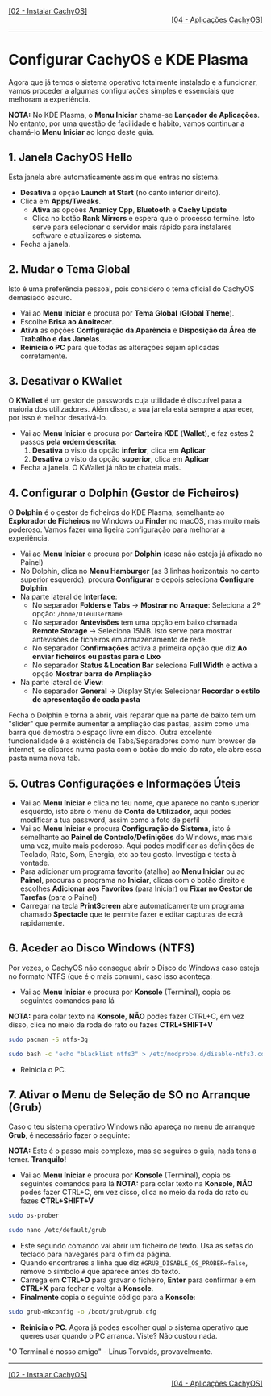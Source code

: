<div align="left">
  <a href="https://github.com/DarKouto/guia-instalacao-linux-pt-pt/blob/main/02-Instalar-CachyOS.md">[02 - Instalar CachyOS]</a>
</div>
<div align="right">
  <a href="https://github.com/DarKouto/guia-instalacao-linux-pt-pt/blob/main/04-Aplicacoes-CachyOS.md">[04 - Aplicações CachyOS]</a>
</div>
<hr>

# Configurar CachyOS e KDE Plasma

Agora que já temos o sistema operativo totalmente instalado e a funcionar, vamos proceder a algumas configurações simples e essenciais que melhoram a experiência.

**NOTA:** No KDE Plasma, o **Menu Iniciar** chama-se **Lançador de Aplicações**. No entanto, por uma questão de facilidade e hábito, vamos continuar a chamá-lo **Menu Iniciar** ao longo deste guia.

## 1. Janela CachyOS Hello
Esta janela abre automaticamente assim que entras no sistema.
- **Desativa** a opção **Launch at Start** (no canto inferior direito).
- Clica em **Apps/Tweaks**.
  - **Ativa** as opções **Ananicy Cpp**, **Bluetooth** e **Cachy Update**
  - Clica no botão **Rank Mirrors** e espera que o processo termine. Isto serve para selecionar o servidor mais rápido para instalares software e atualizares o sistema.
- Fecha a janela.

## 2. Mudar o Tema Global
Isto é uma preferência pessoal, pois considero o tema oficial do CachyOS demasiado escuro.
- Vai ao **Menu Iniciar** e procura por **Tema Global** (**Global Theme**).
- Escolhe **Brisa ao Anoitecer**.
- **Ativa** as opções **Configuração da Aparência** e **Disposição da Área de Trabalho e das Janelas**.
- **Reinicia o PC** para que todas as alterações sejam aplicadas corretamente.

## 3. Desativar o KWallet
O **KWallet** é um gestor de passwords cuja utilidade é discutível para a maioria dos utilizadores. Além disso, a sua janela está sempre a aparecer, por isso é melhor desativá-lo.
- Vai ao **Menu Iniciar** e procura por **Carteira KDE** (**Wallet**), e faz estes 2 passos **pela ordem descrita**:
  1. **Desativa** o visto da opção **inferior**, clica em **Aplicar**
  2. **Desativa** o visto da opção **superior**, clica em **Aplicar**
- Fecha a janela. O KWallet já não te chateia mais.

## 4. Configurar o Dolphin (Gestor de Ficheiros)
O **Dolphin** é o gestor de ficheiros do KDE Plasma, semelhante ao **Explorador de Ficheiros** no Windows ou **Finder** no macOS, mas muito mais poderoso. Vamos fazer uma ligeira configuração para melhorar a experiência.
- Vai ao **Menu Iniciar** e procura por **Dolphin** (caso não esteja já afixado no Painel)
- No Dolphin, clica no **Menu Hamburger** (as 3 linhas horizontais no canto superior esquerdo), procura **Configurar** e depois seleciona **Configure Dolphin**.
- Na parte lateral de **Interface**:
  - No separador **Folders e Tabs** -> **Mostrar no Arraque**: Seleciona a 2º opção: `/home/OTeuUserName`
  - No separador **Antevisões** tem uma opção em baixo chamada **Remote Storage** -> Seleciona 15MB. Isto serve para mostrar antevisões de ficheiros em armazenamento de rede.
  - No separador **Confirmações** activa a primeira opção que diz **Ao enviar ficheiros ou pastas para o Lixo**
  - No separador **Status & Location Bar** seleciona **Full Width** e activa a opção **Mostrar barra de Ampliação**
- Na parte lateral de **View**:
  - No separador **General** -> Display Style: Selecionar **Recordar o estilo de apresentação de cada pasta**

Fecha o Dolphin e torna a abrir, vais reparar que na parte de baixo tem um "slider" que permite aumentar a ampliação das pastas, assim como uma barra que demostra o espaço livre em disco. Outra excelente funcionalidade é a existência de Tabs/Separadores como num browser de internet, se clicares numa pasta com o botão do meio do rato, ele abre essa pasta numa nova tab.

## 5. Outras Configurações e Informações Úteis
- Vai ao **Menu Iniciar** e clica no teu nome, que aparece no canto superior esquerdo, isto abre o menu de **Conta de Utilizador**, aqui podes modificar a tua password, assim como a foto de perfil
- Vai ao **Menu Iniciar** e procura **Configuração do Sistema**, isto é semelhante ao **Painel de Controlo/Definições** do Windows, mas mais uma vez, muito mais poderoso. Aqui podes modificar as definições de Teclado, Rato, Som, Energia, etc ao teu gosto. Investiga e testa à vontade.
- Para adicionar um programa favorito (atalho) ao **Menu Iniciar** ou ao **Painel**, procuras o programa no **Iniciar**, clicas com o botão direito e escolhes **Adicionar aos Favoritos** (para Iniciar) ou **Fixar no Gestor de Tarefas** (para o Painel)
- Carregar na tecla **PrintScreen** abre automaticamente um programa chamado **Spectacle** que te permite fazer e editar capturas de ecrã rapidamente.

## 6. Aceder ao Disco Windows (NTFS)
Por vezes, o CachyOS não consegue abrir o Disco do Windows caso esteja no formato NTFS (que é o mais comum), caso isso aconteça:
- Vai ao **Menu Iniciar** e procura por **Konsole** (Terminal), copia os seguintes comandos para lá

**NOTA:** para colar texto na **Konsole**, **NÃO** podes fazer CTRL+C, em vez disso, clica no meio da roda do rato ou fazes **CTRL+SHIFT+V**
```bash
sudo pacman -S ntfs-3g
```
```bash
sudo bash -c 'echo "blacklist ntfs3" > /etc/modprobe.d/disable-ntfs3.conf'
```
- Reinicia o PC.

## 7. Ativar o Menu de Seleção de SO no Arranque (Grub)
Caso o teu sistema operativo Windows não apareça no menu de arranque **Grub**, é necessário fazer o seguinte:

**NOTA:** Este é o passo mais complexo, mas se seguires o guia, nada tens a temer. **Tranquilo!**
- Vai ao **Menu Iniciar** e procura por **Konsole** (Terminal), copia os seguintes comandos para lá
**NOTA:** para colar texto na **Konsole**, **NÃO** podes fazer CTRL+C, em vez disso, clica no meio da roda do rato ou fazes **CTRL+SHIFT+V**
```bash
sudo os-prober
```
```bash
sudo nano /etc/default/grub
```
- Este segundo comando vai abrir um ficheiro de texto. Usa as setas do teclado para navegares para o fim da página.
- Quando encontrares a linha que diz `#GRUB_DISABLE_OS_PROBER=false`, remove o símbolo `#` que aparece antes do texto.
- Carrega em **CTRL+O** para gravar o ficheiro, **Enter** para confirmar e em **CTRL+X** para fechar e voltar à **Konsole**.
- **Finalmente** copia o seguinte código para a **Konsole**:
```bash
sudo grub-mkconfig -o /boot/grub/grub.cfg
```
- **Reinicia o PC**. Agora já podes escolher qual o sistema operativo que queres usar quando o PC arranca. Viste? Não custou nada.

"O Terminal é nosso amigo" - Linus Torvalds, provavelmente.
<hr>
<div align="left">
  <a href="https://github.com/DarKouto/guia-instalacao-linux-pt-pt/blob/main/02-Instalar-CachyOS.md">[02 - Instalar CachyOS]</a>
</div>
<div align="right">
  <a href="https://github.com/DarKouto/guia-instalacao-linux-pt-pt/blob/main/04-Aplicacoes-CachyOS.md">[04 - Aplicações CachyOS]</a>
</div>
